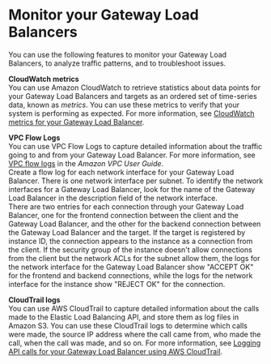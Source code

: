 # Monitor your Gateway Load Balancers<a name="monitoring"></a>

You can use the following features to monitor your Gateway Load Balancers, to analyze traffic patterns, and to troubleshoot issues\.

**CloudWatch metrics**  
You can use Amazon CloudWatch to retrieve statistics about data points for your Gateway Load Balancers and targets as an ordered set of time\-series data, known as *metrics*\. You can use these metrics to verify that your system is performing as expected\. For more information, see [CloudWatch metrics for your Gateway Load Balancer](cloudwatch-metrics.md)\.

**VPC Flow Logs**  
You can use VPC Flow Logs to capture detailed information about the traffic going to and from your Gateway Load Balancer\. For more information, see [VPC flow logs](https://docs.aws.amazon.com/vpc/latest/userguide/flow-logs.html) in the *Amazon VPC User Guide*\.  
Create a flow log for each network interface for your Gateway Load Balancer\. There is one network interface per subnet\. To identify the network interfaces for a Gateway Load Balancer, look for the name of the Gateway Load Balancer in the description field of the network interface\.  
There are two entries for each connection through your Gateway Load Balancer, one for the frontend connection between the client and the Gateway Load Balancer, and the other for the backend connection between the Gateway Load Balancer and the target\. If the target is registered by instance ID, the connection appears to the instance as a connection from the client\. If the security group of the instance doesn't allow connections from the client but the network ACLs for the subnet allow them, the logs for the network interface for the Gateway Load Balancer show "ACCEPT OK" for the frontend and backend connections, while the logs for the network interface for the instance show "REJECT OK" for the connection\.

**CloudTrail logs**  
You can use AWS CloudTrail to capture detailed information about the calls made to the Elastic Load Balancing API, and store them as log files in Amazon S3\. You can use these CloudTrail logs to determine which calls were made, the source IP address where the call came from, who made the call, when the call was made, and so on\. For more information, see [Logging API calls for your Gateway Load Balancer using AWS CloudTrail](cloudtrail-logs.md)\.